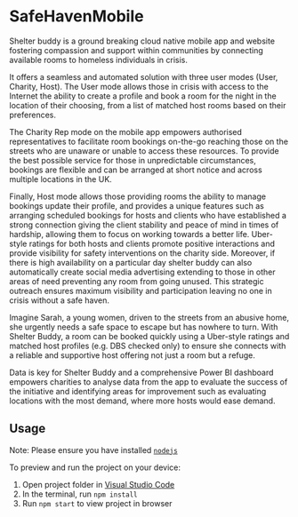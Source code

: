 
# SafeHavenMobile

Shelter buddy is a ground breaking cloud native mobile app and website fostering compassion and support within communities by connecting available rooms to homeless individuals in   crisis.  

It offers a seamless and automated solution with three user modes (User, Charity, Host). The User mode allows those in crisis with access to the Internet the ability to create a profile and book a room for the night in the location of their choosing, from a list of matched host rooms based on their preferences.

The Charity Rep mode on the mobile app empowers authorised representatives to facilitate room bookings on-the-go reaching those on the streets who are unaware or unable to access these resources. To provide the best possible service for those in unpredictable circumstances, bookings are flexible and can be arranged at short notice and across multiple locations in the UK. 

Finally, Host mode allows those providing rooms the ability to manage bookings update their profile, and provides a unique features such as arranging scheduled bookings for hosts and clients who have established a strong connection giving the client stability and peace of mind in times of hardship, allowing them to focus on working towards a better life. Uber-style ratings for both hosts and clients promote positive interactions and provide visibility for safety interventions on the charity side. Moreover, if there is high availability on a particular day shelter buddy can also automatically create social media advertising extending to those in other areas of need preventing any room from going unused. This strategic outreach ensures maximum visibility and participation leaving no one in crisis without a safe haven.

Imagine Sarah, a young women, driven to the streets from an abusive home, she urgently needs a safe space to escape but has nowhere to turn. With Shelter Buddy, a room can be booked quickly using a Uber-style ratings and matched host profiles (e.g. DBS checked only) to ensure she connects with a reliable and supportive host offering not just a room but a refuge. 

Data is key for Shelter Buddy and a comprehensive Power BI dashboard empowers charities to analyse data from the app to evaluate the success of the initiative and identifying areas for improvement such as evaluating locations with the most demand, where more hosts would ease demand.

## Usage
Note: Please ensure you have installed <code><a href="https://nodejs.org/en/download/">nodejs</a></code>

  To preview and run the project on your device:
  1) Open project folder in <a href="https://code.visualstudio.com/download">Visual Studio Code</a>
  2) In the terminal, run `npm install`
  3) Run `npm start` to view project in browser



  

